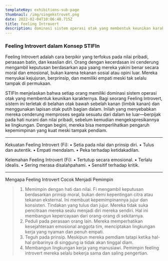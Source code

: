 ```yaml
---
templateKey: exhibitions-sub-page
thumbnail: /img/singekstrovet.png
date: 2022-02-04T10:06:48.715Z
title: Feeling Introvert 
description: dominasi sistem operasi otak yang membentuk keunikan karakternya.
---
```


<!-- ![clay-images-15](/img/personal.png)

![clay-images-15](/img/familly.png) -->


### Feeling Introvert dalam Konsep STIFIn

Feeling Introvert adalah cara berpikir yang terfokus pada nilai pribadi, perasaan batin, dan keaslian diri. Orang dengan kecerdasan ini cenderung mengambil keputusan berdasarkan apa yaang mereka yakini benar secara moral dan emosional, bukan karena tekanan sosial atau opini luar. Mereka menyukai kejujuran, berprinsip, dan memiliki empati meski tak selalu tampak di permukaan. 

STIFIn menjelaskan bahwa setiap orang memiliki dominasi sistem operasi otak yang membentuk keunikan karakternya. Bagi seorang Feeling Introvert, sistem ini terletak di belahan otak bawah sebelah kanan (limbik kanan) dan menggunakan lapisan otak putih bagian dalam. Inilah yang menyebabkan mereka cenderung memproses segala sesuatu dari dalam ke luar—berpijak pada hati nurani dan nilai pribadi, sebelum kemudian mengekspresikannya ke lingkungan. Dengan begini, mereka bisa memperlihatkan pengaruh kepemimpinan yang kuat meski tampak pendiam.

________________________________________
Kekuatan Feeling Introvert (Fi):
•	Setia pada nilai dan prinsip diri.
•	Tulus dan autentik.
•	Empati mendalam. 
•	Peka terhadap ketidakadilan. 

Kelemahan Feeling Introvert (Fi):
•	Tertutup secara emosional. 
•	Terlalu idealis. 
•	Sering merasa disalahpahami. 
•	Sensitif terhadap kritik. 
________________________________________


Mengapa Feeling Introvert Cocok Menjadi Pemimpin

> 1. Memimpin dengan hati dan nilai. Fi mengambil keputusan berdasarkan prinsip moral, bukan demi kepentingan citra atau tekanan eksternal. Ini membuat kepemimpinannya jujur dan konsisten.
> Tindakan yang tulus dan jujur. Mereka tidak suka pencitraan mereka sealu menjadi diri mereka sendiri. Hal ini membangun kepercayaan dari orang-orang di sekitarnya.
> 2. Peduli pada perasaan orang lain. Mereka memperhatikan kesejahteraan emosional anggota tim, menciptakan lingkungan kerja yang nyaman dan penuh empati.
> 3. Teguh pada prinsip. Meskipun mereka pemdiam tatapi ketika hal-hal pribarinya di singgung ia tidak akan tinggal diam.
> 4. Membangun lingkungan kerja yang manusiawi. Pemimpin feeling introvert mereka selalu bekerja sama dan saling pengertian.
